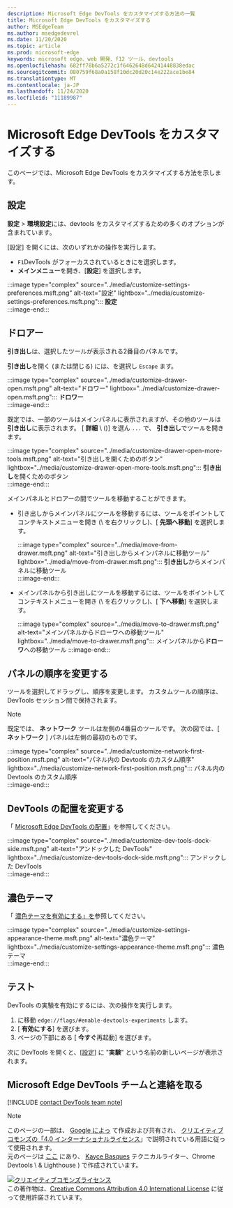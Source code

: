 ```yaml
---
description: Microsoft Edge DevTools をカスタマイズする方法の一覧
title: Microsoft Edge DevTools をカスタマイズする
author: MSEdgeTeam
ms.author: msedgedevrel
ms.date: 11/20/2020
ms.topic: article
ms.prod: microsoft-edge
keywords: microsoft edge、web 開発、f12 ツール、devtools
ms.openlocfilehash: 682ff78b6a5272c1f6462648d64241448838edac
ms.sourcegitcommit: 080759f68a0a158f10dc20d20c14e222ace1be84
ms.translationtype: MT
ms.contentlocale: ja-JP
ms.lasthandoff: 11/24/2020
ms.locfileid: "11189987"
---
```

<!-- Copyright Kayce Basques 

   Licensed under the Apache License, Version 2.0 (the "License");
   you may not use this file except in compliance with the License.
   You may obtain a copy of the License at

       https://www.apache.org/licenses/LICENSE-2.0

   Unless required by applicable law or agreed to in writing, software
   distributed under the License is distributed on an "AS IS" BASIS,
   WITHOUT WARRANTIES OR CONDITIONS OF ANY KIND, either express or implied.
   See the License for the specific language governing permissions and
   limitations under the License.  -->

# Microsoft Edge DevTools をカスタマイズする  

このページでは、Microsoft Edge DevTools をカスタマイズする方法を示します。  

## 設定  

**設定**  > **環境設定**には、devtools をカスタマイズするための多くのオプションが含まれています。  

[設定] を開くには、次のいずれかの操作を実行します。  

*   `F1`DevTools がフォーカスされているときにを選択します。  
*   **メインメニュー**を開き、[**設定**] を選択します。  
    
:::image type="complex" source="../media/customize-settings-preferences.msft.png" alt-text="設定" lightbox="../media/customize-settings-preferences.msft.png":::
   **設定**  
:::image-end:::  

## ドロアー  

**引き出し**は、選択したツールが表示される2番目のパネルです。  

**引き出し**を開く (または閉じる) には、を選択し `Escape` ます。  

:::image type="complex" source="../media/customize-drawer-open.msft.png" alt-text="ドロワー" lightbox="../media/customize-drawer-open.msft.png":::
   **ドロワー**  
:::image-end:::  

既定では、一部のツールはメインパネルに表示されますが、その他のツールは **引き出し**に表示されます。  [ **詳細** \ ()] を選ん `...` で、 **引き出し**でツールを開きます。  

:::image type="complex" source="../media/customize-drawer-open-more-tools.msft.png" alt-text="引き出しを開くためのボタン" lightbox="../media/customize-drawer-open-more-tools.msft.png":::
   **引き出し**を開くためのボタン  
:::image-end:::  

メインパネルとドロアーの間でツールを移動することができます。  

*   引き出しからメインパネルにツールを移動するには、ツールをポイントしてコンテキストメニューを開き (\ を右クリックし)、[ **先頭へ移動**] を選択します。  
    
    :::image type="complex" source="../media/move-from-drawer.msft.png" alt-text="引き出しからメインパネルに移動ツール" lightbox="../media/move-from-drawer.msft.png":::
       **引き出し**からメインパネルに移動ツール  
    :::image-end:::  
    
*   メインパネルから引き出しにツールを移動するには、ツールをポイントしてコンテキストメニューを開き (\ を右クリックし)、[ **下へ移動**] を選択します。  
    
    :::image type="complex" source="../media/move-to-drawer.msft.png" alt-text="メインパネルからドローワへの移動ツール" lightbox="../media/move-to-drawer.msft.png":::
       メインパネルから**ドローワ**への移動ツール
    :::image-end:::  
    

## パネルの順序を変更する  

ツールを選択してドラッグし、順序を変更します。  カスタムツールの順序は、DevTools セッション間で保持されます。  

> [!NOTE]
> 既定では、 **ネットワーク** ツールは左側の4番目のツールです。  次の図では、[ **ネットワーク** ] パネルは左側の最初のものです。  

:::image type="complex" source="../media/customize-network-first-position.msft.png" alt-text="パネル内の Devtools のカスタム順序" lightbox="../media/customize-network-first-position.msft.png":::
   パネル内の Devtools のカスタム順序  
:::image-end:::  

## DevTools の配置を変更する  

「 [Microsoft Edge DevTools の配置][DevToolsPlacement]」を参照してください。  

:::image type="complex" source="../media/customize-dev-tools-dock-side.msft.png" alt-text="アンドックした DevTools" lightbox="../media/customize-dev-tools-dock-side.msft.png":::
   アンドックした DevTools  
:::image-end:::  

## 濃色テーマ  

「 [濃色テーマを有効にする」を][DarkTheme]参照してください。  

:::image type="complex" source="../media/customize-settings-appearance-theme.msft.png" alt-text="濃色テーマ" lightbox="../media/customize-settings-appearance-theme.msft.png":::
   濃色テーマ  
:::image-end:::  

## テスト  

DevTools の実験を有効にするには、次の操作を実行します。  

1.  に移動 `edge://flags/#enable-devtools-experiments` します。  
1.  [ **有効にする**] を選びます。  
1.  ページの下部にある [ **今すぐ**再起動] を選びます。  

次に DevTools を開くと、[[設定](#settings)] に "**実験**" という名前の新しいページが表示されます。  

## Microsoft Edge DevTools チームと連絡を取る  

[!INCLUDE [contact DevTools team note](../includes/contact-devtools-team-note.md)]  

<!-- image links -->  

[ImageMoreIcon]: ../media/more-icon.msft.png  

<!-- links -->  

[DevToolsPlacement]: ./placement.md "Microsoft Edge DevTools の配置を変更する |Microsoft ドキュメント"  
[DarkTheme]: ./dark-theme.md "Microsoft Edge DevTools でダークテーマを有効にする |Microsoft ドキュメント"  

> [!NOTE]
> このページの一部は、 [Google によっ][GoogleSitePolicies] て作成および共有され、 [クリエイティブコモンズの「4.0 インターナショナルライセンス][CCA4IL]」で説明されている用語に従って使用されます。  
> 元のページは [ここ](https://developers.google.com/web/tools/chrome-devtools/customize/index) にあり、 [Kayce Basques][KayceBasques] テクニカルライター、Chrome Devtools \ & Lighthouse \) で作成されています。  

[![クリエイティブコモンズライセンス][CCby4Image]][CCA4IL]  
この著作物は、[Creative Commons Attribution 4.0 International License][CCA4IL] に従って使用許諾されています。  

[CCA4IL]: https://creativecommons.org/licenses/by/4.0  
[CCby4Image]: https://i.creativecommons.org/l/by/4.0/88x31.png  
[GoogleSitePolicies]: https://developers.google.com/terms/site-policies  
[KayceBasques]: https://developers.google.com/web/resources/contributors/kaycebasques  
